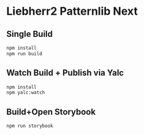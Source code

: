 # Liebherr2 Patternlib Next

## Single Build 

```bash
npm install
npm run build
```

## Watch Build + Publish via Yalc

```bash
npm install
npm yalc:watch
```

## Build+Open Storybook

```bash
npm run storybook
```
